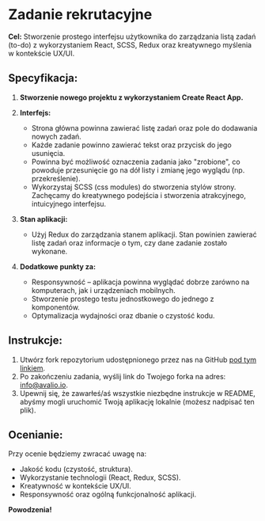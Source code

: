 # Zadanie rekrutacyjne

**Cel:**
Stworzenie prostego interfejsu użytkownika do zarządzania listą zadań (to-do) z wykorzystaniem React, SCSS, Redux oraz kreatywnego myślenia w kontekście UX/UI.

## Specyfikacja:

1. **Stworzenie nowego projektu z wykorzystaniem Create React App.**
2. **Interfejs:**

   - Strona główna powinna zawierać listę zadań oraz pole do dodawania nowych zadań.
   - Każde zadanie powinno zawierać tekst oraz przycisk do jego usunięcia.
   - Powinna być możliwość oznaczenia zadania jako "zrobione", co powoduje przesunięcie go na dół listy i zmianę jego wyglądu (np. przekreślenie).
   - Wykorzystaj SCSS (css modules) do stworzenia stylów strony. Zachęcamy do kreatywnego podejścia i stworzenia atrakcyjnego, intuicyjnego interfejsu.

3. **Stan aplikacji:**

   - Użyj Redux do zarządzania stanem aplikacji. Stan powinien zawierać listę zadań oraz informacje o tym, czy dane zadanie zostało wykonane.

4. **Dodatkowe punkty za:**
   - Responsywność – aplikacja powinna wyglądać dobrze zarówno na komputerach, jak i urządzeniach mobilnych.
   - Stworzenie prostego testu jednostkowego do jednego z komponentów.
   - Optymalizacja wydajności oraz dbanie o czystość kodu.

## Instrukcje:

1. Utwórz fork repozytorium udostępnionego przez nas na GitHub [pod tym linkiem](https://github.com/Dentametr/recruitment-frontend).
2. Po zakończeniu zadania, wyślij link do Twojego forka na adres: info@avalio.io.
3. Upewnij się, że zawarłeś/aś wszystkie niezbędne instrukcje w README, abyśmy mogli uruchomić Twoją aplikację lokalnie (możesz nadpisać ten plik).

## Ocenianie:

Przy ocenie będziemy zwracać uwagę na:

- Jakość kodu (czystość, struktura).
- Wykorzystanie technologii (React, Redux, SCSS).
- Kreatywność w kontekście UX/UI.
- Responsywność oraz ogólną funkcjonalność aplikacji.

**Powodzenia!**
